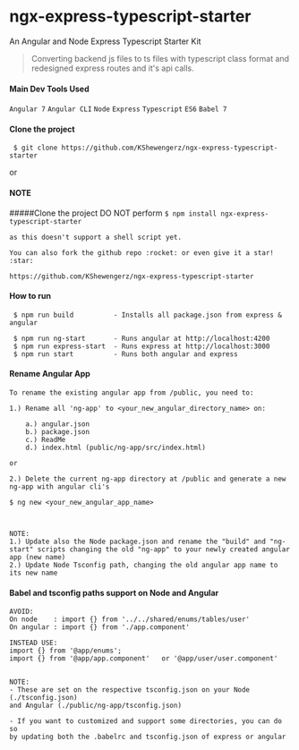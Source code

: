 # ngx-express-typescript-starter
An Angular and Node Express Typescript Starter Kit

> Converting backend js files to ts files with typescript class format and redesigned express routes and it's api calls.


#### Main Dev Tools Used
`Angular 7` `Angular CLI` `Node` `Express` `Typescript` `ES6` `Babel 7`

#### Clone the project
` $ git clone https://github.com/KShewengerz/ngx-express-typescript-starter`

or

#### NOTE
#####Clone the project DO NOT perform `$ npm install ngx-express-typescript-starter`


```
as this doesn't support a shell script yet.

You can also fork the github repo :rocket: or even give it a star! :star: 

https://github.com/KShewengerz/ngx-express-typescript-starter
```


#### How to run

````
 $ npm run build          - Installs all package.json from express & angular
 
 $ npm run ng-start       - Runs angular at http://localhost:4200
 $ npm run express-start  - Runs express at http://localhost:3000
 $ npm run start          - Runs both angular and express
````


#### Rename Angular App

```
To rename the existing angular app from /public, you need to:

1.) Rename all 'ng-app' to <your_new_angular_directory_name> on: 

    a.) angular.json
    b.) package.json
    c.) ReadMe
    d.) index.html (public/ng-app/src/index.html)

or

2.) Delete the current ng-app directory at /public and generate a new ng-app with angular cli's 

$ ng new <your_new_angular_app_name>



NOTE: 
1.) Update also the Node package.json and rename the "build" and "ng-start" scripts changing the old "ng-app" to your newly created angular app (new name) 
2.) Update Node Tsconfig path, changing the old angular app name to its new name

```


#### Babel and tsconfig paths support on Node and Angular

```
AVOID:
On node    : import {} from '../../shared/enums/tables/user'
On angular : import {} from './app.component'

INSTEAD USE:
import {} from '@app/enums';
import {} from '@app/app.component'   or '@app/user/user.component'


NOTE:
- These are set on the respective tsconfig.json on your Node (./tsconfig.json) 
and Angular (./public/ng-app/tsconfig.json)

- If you want to customized and support some directories, you can do so 
by updating both the .babelrc and tsconfig.json of express or angular
```
 


